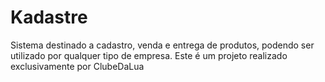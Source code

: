 # Kadastre
Sistema destinado a cadastro, venda e entrega de produtos, podendo ser utilizado por qualquer tipo de empresa. Este é um projeto realizado exclusivamente por ClubeDaLua
